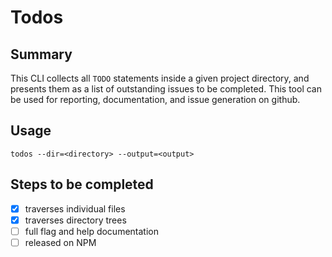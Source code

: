 # Todos

## Summary
This CLI collects all `TODO` statements inside a given project directory, and presents them as a list of outstanding issues to be completed. This tool can be used for reporting, documentation, and issue generation on github.

## Usage

``` shell
todos --dir=<directory> --output=<output>
```

## Steps to be completed
- [x] traverses individual files
- [x] traverses directory trees
- [ ] full flag and help documentation
- [ ] released on NPM
